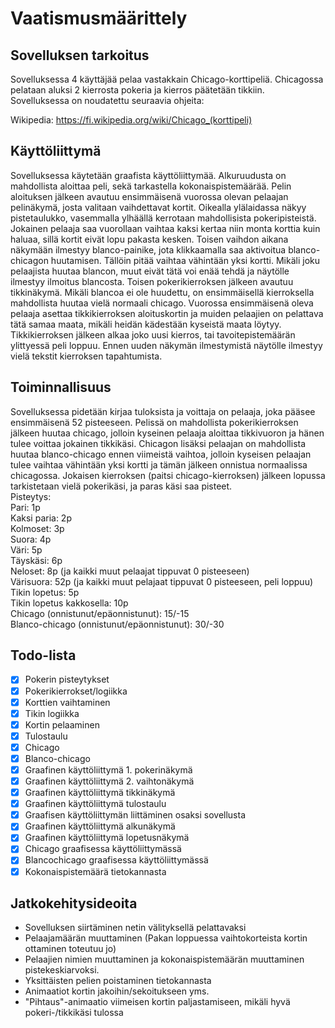 # Vaatismusmäärittely
## Sovelluksen tarkoitus
Sovelluksessa 4 käyttäjää pelaa vastakkain Chicago-korttipeliä. Chicagossa pelataan aluksi 2 kierrosta pokeria ja kierros päätetään tikkiin. Sovelluksessa on noudatettu seuraavia ohjeita:

Wikipedia: https://fi.wikipedia.org/wiki/Chicago_(korttipeli)

## Käyttöliittymä
Sovelluksessa käytetään graafista käyttöliittymää. Alkuruudusta on mahdollista aloittaa peli, sekä tarkastella kokonaispistemäärää. Pelin aloituksen jälkeen avautuu ensimmäisenä vuorossa olevan pelaajan pelinäkymä, josta valitaan vaihdettavat kortit. Oikealla ylälaidassa näkyy pistetaulukko, vasemmalla ylhäällä kerrotaan mahdollisista pokeripisteistä. Jokainen pelaaja saa vuorollaan vaihtaa kaksi kertaa niin monta korttia kuin haluaa, sillä kortit eivät lopu pakasta kesken. Toisen vaihdon aikana näkymään ilmestyy blanco-painike, jota klikkaamalla saa aktivoitua blanco-chicagon huutamisen. Tällöin pitää vaihtaa vähintään yksi kortti. Mikäli joku pelaajista huutaa blancon, muut eivät tätä voi enää tehdä ja näytölle ilmestyy ilmoitus blancosta. Toisen pokerikierroksen jälkeen avautuu tikkinäkymä. Mikäli blancoa ei ole huudettu, on ensimmäisellä kierroksella mahdollista huutaa vielä normaali chicago. Vuorossa ensimmäisenä oleva pelaaja asettaa tikkikierroksen aloituskortin ja muiden pelaajien on pelattava tätä samaa maata, mikäli heidän kädestään kyseistä maata löytyy. Tikkikierroksen jälkeen alkaa joko uusi kierros, tai tavoitepistemäärän ylittyessä peli loppuu. Ennen uuden näkymän ilmestymistä näytölle ilmestyy vielä tekstit kierroksen tapahtumista.
## Toiminnallisuus
Sovelluksessa pidetään kirjaa tuloksista ja voittaja on pelaaja, joka pääsee ensimmäisenä 52 pisteeseen. Pelissä on mahdollista pokerikierroksen jälkeen huutaa chicago, jolloin kyseinen pelaaja aloittaa tikkivuoron ja hänen tulee voittaa jokainen tikkikäsi. Chicagon lisäksi pelaajan on mahdollista huutaa blanco-chicago ennen viimeistä vaihtoa, jolloin kyseisen pelaajan tulee vaihtaa vähintään yksi kortti ja tämän jälkeen onnistua normaalissa chicagossa. Jokaisen kierroksen (paitsi chicago-kierroksen) jälkeen lopussa tarkistetaan vielä pokerikäsi, ja paras käsi saa pisteet. <br>
Pisteytys: <br>
Pari: 1p <br>
Kaksi paria: 2p <br>
Kolmoset: 3p <br>
Suora: 4p <br>
Väri: 5p <br>
Täyskäsi: 6p <br>
Neloset: 8p (ja kaikki muut pelaajat tippuvat 0 pisteeseen) <br>
Värisuora: 52p (ja kaikki muut pelajaat tippuvat 0 pisteeseen, peli loppuu) <br>
Tikin lopetus: 5p <br>
Tikin lopetus kakkosella: 10p <br>
Chicago (onnistunut/epäonnistunut): 15/-15 <br>
Blanco-chicago (onnistunut/epäonnistunut): 30/-30

## Todo-lista
- [x] Pokerin pisteytykset
- [x] Pokerikierrokset/logiikka
- [x] Korttien vaihtaminen
- [x] Tikin logiikka
- [x] Kortin pelaaminen
- [x] Tulostaulu
- [x] Chicago
- [x] Blanco-chicago
- [x] Graafinen käyttöliittymä 1. pokerinäkymä
- [x] Graafinen käyttöliittymä 2. vaihtonäkymä
- [x] Graafinen käyttöliittymä tikkinäkymä
- [x] Graafinen käyttöliittymä tulostaulu
- [x] Graafisen käyttöliittymän liittäminen osaksi sovellusta
- [x] Graafinen käyttöliittymä alkunäkymä
- [x] Graafinen käyttöliittymä lopetusnäkymä
- [x] Chicago graafisessa käyttöliittymässä
- [x] Blancochicago graafisessa käyttöliittymässä
- [x] Kokonaispistemäärä tietokannasta

## Jatkokehitysideoita

- Sovelluksen siirtäminen netin välityksellä pelattavaksi
- Pelaajamäärän muuttaminen (Pakan loppuessa vaihtokorteista kortin ottaminen toteutuu jo)
- Pelaajien nimien muuttaminen ja kokonaispistemäärän muuttaminen pistekeskiarvoksi.
- Yksittäisten pelien poistaminen tietokannasta
- Animaatiot kortin jakoihin/sekoitukseen yms.
- "Pihtaus"-animaatio viimeisen kortin paljastamiseen, mikäli hyvä pokeri-/tikkikäsi tulossa



